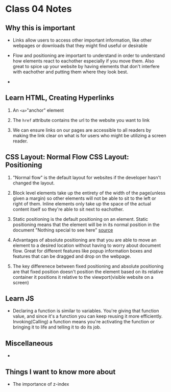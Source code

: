 # Class 04 Notes 

## Why this is important

- Links allow users to access other important information, like other webpages or downloads that they might find useful or desirable

- Flow and positioning are important to understand in order to understand how elements react to eachother especially if you move them.  Also great to spice up your website by having elements that don't interfere with eachother and putting them where they look best.

- 

## Learn HTML, Creating Hyperlinks

1. An `<a>`"anchor" element

2. The `href` attribute contains the url to the website you want to link

3. We can ensure links on our pages are accessible to all readers by making the link clear on what is for users who might be utilizing a screen reader.

## CSS Layout: Normal Flow CSS Layout: Positioning

1. "Normal flow" is the default layout for websites if the developer hasn't changed the layout.

2. Block level elements take up the entirety of the width of the page(unless given a margin) so other elements will not be able to sit to the left or right of them.  Inline elements only take up the space of the actual content itself so they're able to sit next to eachother.

3. Static positioning is the default positioning on an element.  Static positioning means that the element will be in its normal position in the document "Nothing special to see here" [source](https://developer.mozilla.org/en-US/docs/Learn/CSS/CSS_layout/Positioning)

4. Advantages of absolute positioning are that you are able to move an element to a desired location without having to worry about document flow.  Great for different features like popup information boxes and features that can be dragged and drop on the webpage.

5. The key differenece between fixed positioning and absolute positioning are that fixed position doesn't position the element based on its relative container it positions it relative to the viewport(visible website on a screen)

## Learn JS

- Declaring a function is similar to variables.  You're giving that function value, and since it's a function you can keep reusing it more efficiently.  Invoking(Calling) a function means you're activating the function or bringing it to life and telling it to do its job.

## Miscellaneous

-

## Things I want to know more about

- The importance of z-index